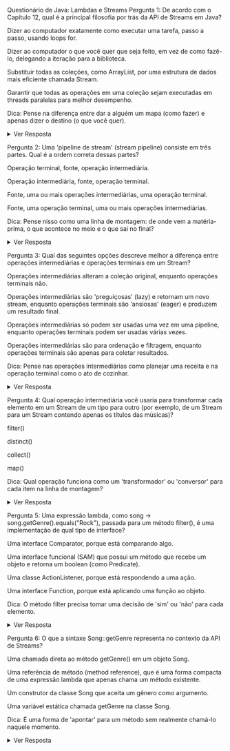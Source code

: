 Questionário de Java: Lambdas e Streams
Pergunta 1: De acordo com o Capítulo 12, qual é a principal filosofia por trás da API de Streams em Java?

Dizer ao computador exatamente como executar uma tarefa, passo a passo, usando loops for.

Dizer ao computador o que você quer que seja feito, em vez de como fazê-lo, delegando a iteração para a biblioteca.

Substituir todas as coleções, como ArrayList, por uma estrutura de dados mais eficiente chamada Stream.

Garantir que todas as operações em uma coleção sejam executadas em threads paralelas para melhor desempenho.

Dica: Pense na diferença entre dar a alguém um mapa (como fazer) e apenas dizer o destino (o que você quer).

<details>
<summary>Ver Resposta</summary>
<strong>Resposta Correta:</strong> 2. Dizer ao computador o que você quer que seja feito, em vez de como fazê-lo, delegando a iteração para a biblioteca. 



<strong>Justificativa:</strong> Correto. A API de Streams promove um estilo declarativo, onde você descreve o resultado ('o que'), e a API cuida da implementação da iteração e do processamento ('o como').
</details>

Pergunta 2: Uma 'pipeline de stream' (stream pipeline) consiste em três partes. Qual é a ordem correta dessas partes?

Operação terminal, fonte, operação intermediária.

Operação intermediária, fonte, operação terminal.

Fonte, uma ou mais operações intermediárias, uma operação terminal.

Fonte, uma operação terminal, uma ou mais operações intermediárias.

Dica: Pense nisso como uma linha de montagem: de onde vem a matéria-prima, o que acontece no meio e o que sai no final?

<details>
<summary>Ver Resposta</summary>
<strong>Resposta Correta:</strong> 3. Fonte, uma ou mais operações intermediárias, uma operação terminal. 



<strong>Justificativa:</strong> Correto. Você sempre começa com uma fonte (ex: uma coleção), aplica uma série de transformações ou filtros (operações intermediárias) e, finalmente, executa uma operação terminal para obter um resultado.
</details>

Pergunta 3: Qual das seguintes opções descreve melhor a diferença entre operações intermediárias e operações terminais em um Stream?

Operações intermediárias alteram a coleção original, enquanto operações terminais não.

Operações intermediárias são 'preguiçosas' (lazy) e retornam um novo stream, enquanto operações terminais são 'ansiosas' (eager) e produzem um resultado final.

Operações intermediárias só podem ser usadas uma vez em uma pipeline, enquanto operações terminais podem ser usadas várias vezes.

Operações intermediárias são para ordenação e filtragem, enquanto operações terminais são apenas para coletar resultados.

Dica: Pense nas operações intermediárias como planejar uma receita e na operação terminal como o ato de cozinhar.

<details>
<summary>Ver Resposta</summary>
<strong>Resposta Correta:</strong> 2. Operações intermediárias são 'preguiçosas' (lazy) e retornam um novo stream, enquanto operações terminais são 'ansiosas' (eager) e produzem um resultado final. 



<strong>Justificativa:</strong> Correto. As operações intermediárias apenas definem os passos a serem executados, mas não fazem nada até que uma operação terminal seja chamada para iniciar o processamento e gerar o resultado final.
</details>

Pergunta 4: Qual operação intermediária você usaria para transformar cada elemento em um Stream de um tipo para outro (por exemplo, de um Stream<Song> para um Stream<String> contendo apenas os títulos das músicas)?

filter()

distinct()

collect()

map()

Dica: Qual operação funciona como um 'transformador' ou 'conversor' para cada item na linha de montagem?

<details>
<summary>Ver Resposta</summary>
<strong>Resposta Correta:</strong> 4. map() 



<strong>Justificativa:</strong> Correto. A operação map() é projetada para aplicar uma função a cada elemento do stream, 'mapeando' cada elemento para um novo valor, que pode ser de um tipo diferente.
</details>

Pergunta 5: Uma expressão lambda, como song -> song.getGenre().equals("Rock"), passada para um método filter(), é uma implementação de qual tipo de interface?

Uma interface Comparator, porque está comparando algo.

Uma interface funcional (SAM) que possui um método que recebe um objeto e retorna um boolean (como Predicate).

Uma classe ActionListener, porque está respondendo a uma ação.

Uma interface Function, porque está aplicando uma função ao objeto.

Dica: O método filter precisa tomar uma decisão de 'sim' ou 'não' para cada elemento.

<details>
<summary>Ver Resposta</summary>
<strong>Resposta Correta:</strong> 2. Uma interface funcional (SAM) que possui um método que recebe um objeto e retorna um boolean (como Predicate). 



<strong>Justificativa:</strong> Correto. O método filter() espera um Predicate, que tem um único método abstrato test() que retorna true ou false, determinando se o elemento deve ser mantido no stream.
</details>

Pergunta 6: O que a sintaxe Song::getGenre representa no contexto da API de Streams?

Uma chamada direta ao método getGenre() em um objeto Song.

Uma referência de método (method reference), que é uma forma compacta de uma expressão lambda que apenas chama um método existente.

Um construtor da classe Song que aceita um gênero como argumento.

Uma variável estática chamada getGenre na classe Song.

Dica: É uma forma de 'apontar' para um método sem realmente chamá-lo naquele momento.

<details>
<summary>Ver Resposta</summary>
<strong>Resposta Correta:</strong> 2. Uma referência de método (method reference), que é uma forma compacta de uma expressão lambda que apenas chama um método existente. 



<strong>Justificativa:</strong> Correto. Song::getGenre é uma referência a um método que pode ser usada no lugar de uma lambda como song -&gt; song.getGenre(), tornando o código mais conciso.
</details>